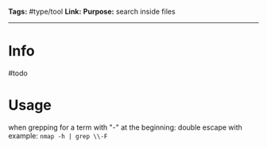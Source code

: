 **Tags:** #type/tool 
**Link:** 
**Purpose:** search inside files

---
# Info
#todo 

# Usage

when grepping for a term with "-" at the beginning: double escape with \
example: ```nmap -h | grep \\-F```

